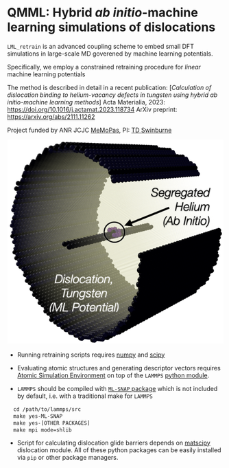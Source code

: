 QMML: Hybrid *ab initio*-machine learning simulations of dislocations
===========

`LML_retrain` is an advanced coupling scheme to embed small DFT simulations in large-scale MD goverened by machine learning potentials.

Specifically, we employ a constrained retraining procedure for *linear* machine learning potentials

The method is described in detail in a recent publication:
[*Calculation of dislocation binding to helium-vacancy defects in tungsten using hybrid ab initio-machine learning methods*]
Acta Materialia, 2023: https://doi.org/10.1016/j.actamat.2023.118734
ArXiv preprint: https://arxiv.org/abs/2111.11262

Project funded by ANR JCJC [MeMoPas](https://anr.fr/Project-ANR-19-CE46-0006), PI: [TD Swinburne](https://tomswinburne.github.io)

![](screw_dislocation_W_He_qmml.png)


- Running retraining scripts requires [numpy](https://numpy.org/) and [scipy](https://docs.scipy.org/doc/scipy/reference/generated/scipy.linalg.orth.html) 

- Evaluating atomic structures and generating descriptor vectors requires [Atomic Simulation Environment](https://wiki.fysik.dtu.dk/ase/) on top of the `LAMMPS` [python module](https://docs.lammps.org/Python_module.html). 

- `LAMMPS` should be compiled with [`ML-SNAP` package](https://docs.lammps.org/pair_snap.html#restrictions) which is not included by default, i.e. with a traditional make for `LAMMPS`
```
  cd /path/to/lammps/src
  make yes-ML-SNAP
  make yes-[OTHER PACKAGES]
  make mpi mode=shlib
```

- Script for calculating dislocation glide barriers depends on [matscipy](https://github.com/libAtoms/matscipy) dislocation module. All of these python packages can be easily installed via `pip` or other package managers.
